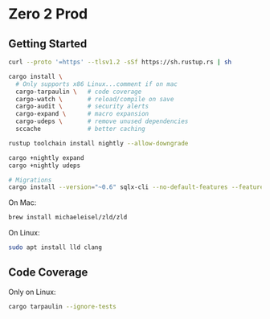 # Zero 2 Prod

## Getting Started

```bash
curl --proto '=https' --tlsv1.2 -sSf https://sh.rustup.rs | sh

cargo install \
  # Only supports x86 Linux...comment if on mac
  cargo-tarpaulin \   # code coverage
  cargo-watch \       # reload/compile on save
  cargo-audit \       # security alerts
  cargo-expand \      # macro expansion
  cargo-udeps \       # remove unused dependencies
  sccache             # better caching

rustup toolchain install nightly --allow-downgrade

cargo +nightly expand
cargo +nightly udeps

# Migrations
cargo install --version="~0.6" sqlx-cli --no-default-features --features rustls,postgres
```

On Mac:

```bash
brew install michaeleisel/zld/zld
```

On Linux:

```bash
sudo apt install lld clang
```

## Code Coverage

Only on Linux:

```bash
cargo tarpaulin --ignore-tests
```

